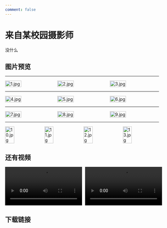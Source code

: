 ```yaml
---
comment: false
---
```


# 来自某校园摄影师
没什么

## 图片预览

---

<!-- 并排显示 -->
<div style="display: flex; gap: 10px;">
  <img src="/pictures/some-people/xysys/1.jpg" alt="1.jpg" style="width: 33%;">
  <img src="/pictures/some-people/xysys/2.jpg" alt="2.jpg" style="width: 33%;">
  <img src="/pictures/some-people/xysys/3.jpg" alt="3.jpg" style="width: 33%;">
</div>

---

<div style="display: flex; gap: 10px;">
  <img src="/pictures/some-people/xysys/4.jpg" alt="4.jpg" style="width: 33%;">
  <img src="/pictures/some-people/xysys/5.jpg" alt="5.jpg" style="width: 33%;">
  <img src="/pictures/some-people/xysys/6.jpg" alt="6.jpg" style="width: 33%;">
</div>

---

<div style="display: flex; gap: 10px;">
  <img src="/pictures/some-people/xysys/7.jpg" alt="7.jpg" style="width: 33%;">
  <img src="/pictures/some-people/xysys/8.jpg" alt="8.jpg" style="width: 33%;">
  <img src="/pictures/some-people/xysys/9.jpg" alt="9.jpg" style="width: 33%;">
</div>

---

<div style="display: flex; gap: 10px;">
  <img src="/pictures/some-people/xysys/10.jpg" alt="10.jpg" style="width: 25%;">
  <img src="/pictures/some-people/xysys/11.jpg" alt="11.jpg" style="width: 25%;">
  <img src="/pictures/some-people/xysys/12.jpg" alt="12.jpg" style="width: 25%;">
  <img src="/pictures/some-people/xysys/13.jpg" alt="13.jpg" style="width: 25%;">
</div>



## 还有视频

<div style="display: flex; gap: 10px;">
  <video width="50%" height="auto" loop playsinline controls>
    <source src="/pictures/some-people/xysys/14.mp4" type="video/mp4">
  </video>
  <video width="50%" height="auto" loop playsinline controls>
    <source src="/pictures/some-people/xysys/15.mp4" type="video/mp4">
  </video>
</div>


## 下载链接

<DownloadLinkCollector
  title="from-xysys"
  bg-image="/pictures/some-people/xysys/2.jpg"
  tcolor="white"
  bcolor="green"
  :downloads="[
    {
      text: '蓝奏云盘',
      link: 'https://wwxb.lanzn.com/b00uzcd1gj',
      password: '70wy',
    },
  ]"
/>

